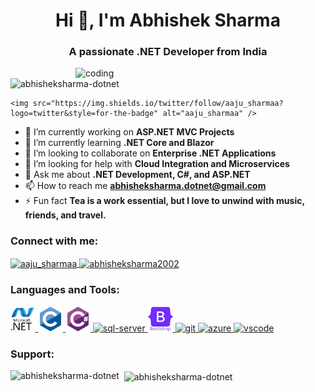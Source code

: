<h1 align="center">Hi 👋, I'm Abhishek Sharma</h1>
<h3 align="center">A passionate .NET Developer from India</h3>

<img src="https://cdn.dribbble.com/users/1162077/screenshots/3848914/programmer.gif" alt="coding" width="400" align="right"/>

<p align="left"> 
  <img src="https://komarev.com/ghpvc/?username=abhisheksharma-dotnet&label=Profile%20views&color=0e75b6&style=flat" alt="abhisheksharma-dotnet" /> 
</p>

<p align="left"> 

    <img src="https://img.shields.io/twitter/follow/aaju_sharmaa?logo=twitter&style=for-the-badge" alt="aaju_sharmaa" />
  </a> 
</p>

- 🔭 I’m currently working on **ASP.NET MVC Projects**
- 🌱 I’m currently learning **.NET Core and Blazor**
- 👯 I’m looking to collaborate on **Enterprise .NET Applications**
- 🤝 I’m looking for help with **Cloud Integration and Microservices**
- 💬 Ask me about **.NET Development, C#, and ASP.NET**
- 📫 How to reach me **abhisheksharma.dotnet@gmail.com**
- ⚡ Fun fact **Tea is a work essential, but I love to unwind with music, friends, and travel.**

<h3 align="left">Connect with me:</h3>
<p align="left">
  <a href="https://twitter.com/aaju_sharmaa" target="blank">
    <img align="center" src="https://raw.githubusercontent.com/rahuldkjain/github-profile-readme-generator/master/src/images/icons/Social/twitter.svg" alt="aaju_sharmaa" height="30" width="40" />
  </a>
  <a href="https://linkedin.com/in/abhisheksharma2002" target="blank">
    <img align="center" src="https://raw.githubusercontent.com/rahuldkjain/github-profile-readme-generator/master/src/images/icons/Social/linked-in-alt.svg" alt="abhisheksharma2002" height="30" width="40" />
  </a>
</p>

<h3 align="left">Languages and Tools:</h3>
<p align="left"> 
  <a href="https://dotnet.microsoft.com/" target="_blank" rel="noreferrer"> 
    <img src="https://raw.githubusercontent.com/devicons/devicon/master/icons/dot-net/dot-net-original-wordmark.svg" alt="dotnet" width="40" height="40"/> 
  </a> 
  <a href="https://www.cprogramming.com/" target="_blank" rel="noreferrer"> 
    <img src="https://raw.githubusercontent.com/devicons/devicon/master/icons/c/c-original.svg" alt="c" width="40" height="40"/> 
  </a> 
  <a href="https://www.w3schools.com/cs/" target="_blank" rel="noreferrer"> 
    <img src="https://raw.githubusercontent.com/devicons/devicon/master/icons/csharp/csharp-original.svg" alt="csharp" width="40" height="40"/> 
  </a> 
  <a href="https://www.microsoft.com/en-us/sql-server/sql-server-2019" target="_blank" rel="noreferrer"> 
    <img src="https://www.svgrepo.com/show/303229/microsoft-sql-server-logo.svg" alt="sql-server" width="40" height="40"/> 
  </a> 
  <a href="https://getbootstrap.com" target="_blank" rel="noreferrer"> 
    <img src="https://raw.githubusercontent.com/devicons/devicon/master/icons/bootstrap/bootstrap-plain-wordmark.svg" alt="bootstrap" width="40" height="40"/> 
  </a> 
  <a href="https://git-scm.com/" target="_blank" rel="noreferrer"> 
    <img src="https://www.vectorlogo.zone/logos/git-scm/git-scm-icon.svg" alt="git" width="40" height="40"/> 
  </a> 
  <a href="https://azure.microsoft.com/en-us/" target="_blank" rel="noreferrer"> 
    <img src="https://www.vectorlogo.zone/logos/microsoft_azure/microsoft_azure-icon.svg" alt="azure" width="40" height="40"/> 
  </a> 
  <a href="https://visualstudio.microsoft.com/" target="_blank" rel="noreferrer"> 
    <img src="https://www.vectorlogo.zone/logos/visualstudio_code/visualstudio_code-icon.svg" alt="vscode" width="40" height="40"/> 
  </a> 
</p>

<h3 align="left">Support:</h3>
<p>
  <img align="left" src="https://github-readme-stats.vercel.app/api/top-langs?username=abhisheksharma-dotnet&show_icons=true&locale=en&layout=compact" alt="abhisheksharma-dotnet" />
</p>

<p>&nbsp;
  <img align="center" src="https://github-readme-stats.vercel.app/api?username=abhisheksharma-dotnet&show_icons=true&locale=en" alt="abhisheksharma-dotnet" />
</p>

